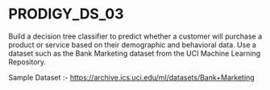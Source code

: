 # PRODIGY_DS_03
Build a decision tree classifier to predict whether a customer will purchase a product or service based on their demographic and behavioral data. Use a dataset such as the Bank Marketing dataset from the UCI Machine Learning Repository.


Sample Dataset :- https://archive.ics.uci.edu/ml/datasets/Bank+Marketing
